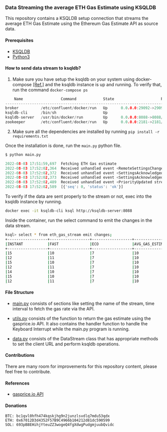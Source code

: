 ### Data Streaming the average ETH Gas Estimate using KSQLDB

This repository contains a KSQLDB setup connection that streams the average ETH Gas Estimate using the Ethereum Gas Estimate API as source data.

#### Prerequisites

  * [KSQLDB](https://ksqldb.io/quickstart.html) 
  * [Python3](https://www.python.org/downloads/)

#### How to send data stream to ksqldb?

1. Make sure you have setup the ksqldb on your system using docker-compose [[Ref.]](https://ksqldb.io/quickstart.html) and the ksqldb instance is up and running.
To verify that, run the command `docker-compose ps`
```c
    Name                 Command            State                     Ports
----------------------------------------------------------------------------------------------
broker          /etc/confluent/docker/run   Up      0.0.0.0:29092->29092/tcp, 9092/tcp
ksqldb-cli      /bin/sh                     Up
ksqldb-server   /usr/bin/docker/run         Up      0.0.0.0:8088->8088/tcp
zookeeper       /etc/confluent/docker/run   Up      0.0.0.0:2181->2181/tcp, 2888/tcp, 3888/tcp
```
2. Make sure all the dependencies are installed by running `pip install -r requirements.txt`

Once the installation is done, run the `main.py` python file.

```python
$ python main.py

2022-08-03 17:51:59,697  Fetching ETH Gas estimate
2022-08-03 17:52:02,364  Received unhandled event <RemoteSettingsChanged changed_settings:{ChangedSetting(setting=SettingCodes.MAX_CONCURRENT_STREAMS, original_value=None, new_value=100), ChangedSetting(setting=SettingCodes._max_header_list_size, original_value=None, new_value=8192)}>
2022-08-03 17:52:02,372  Received unhandled event <SettingsAcknowledged changed_settings:{ChangedSetting(setting=SettingCodes.ENABLE_PUSH, original_value=1, new_value=0)}>
2022-08-03 17:52:02,373  Received unhandled event <SettingsAcknowledged changed_settings:{}>
2022-08-03 17:52:02,489  Received unhandled event <PriorityUpdated stream_id:1, weight:16, depends_on:0, exclusive:False>
2022-08-03 17:52:02,589  [{'seq': 0, 'status': 'ok'}]
```

To verify if the data are sent properly to the stream or not, exec into the ksqldb instance by running.
```bash
docker exec -it ksqldb-cli ksql http://ksqldb-server:8088
```

Inside the container, run the select command to emit the changes in the data stream.

```bash
ksql> select * from eth_gas_stream emit changes;
+------------------+------------------+------------------+------------------+------------------+------------------+
|INSTANT           |FAST              |ECO               |AVG_GAS_ESTIMATE  |BASE_FEE          |PRICE             |
+------------------+------------------+------------------+------------------+------------------+------------------+
|15                |10                |7                 |10                |7                 |1681.08           |
|12                |11                |7                 |10                |8                 |1681.08           |
|15                |10                |7                 |10                |7                 |1681.08           |
|12                |11                |7                 |10                |8                 |1681.08           |
|14                |10                |7                 |10                |7                 |1680.21           |
|15                |10                |7                 |10                |7                 |1681.08           |
|12                |11                |7                 |10                |8                 |1681.08           |
```

#### File Structure

- [main.py](./main.py) consists of sections like setting the name of the stream, time interval to fetch the gas rate via the API.

- [utils.py](./app/utils.py) consists of the function to return the gas estimate using the gasprice.io API. It also contains the handler function to handle the Keyboard Interrupt while the main.py program is running.

- [data.py](./app/data.py) consists of the DataStream class that has appropriate methods to set the client URL and perform ksqldb operations.

#### Contributions

There are many room for improvements for this repository content, please feel free to contribute.

#### References

- [gasprice.io API](https://www.gasprice.io/docs/api)

#### Donations

```text
BTC: bc1qvl0hfh474kqskjhg9n2junzlsvdlq7mdu53qdx
ETH: 0x67012D3d4352F57B9C4966b104212d81dc590599
SOL: 693pB8EHihjYteuZZ3wogeQ4fgXdwgPudgmjuubQvidc
```